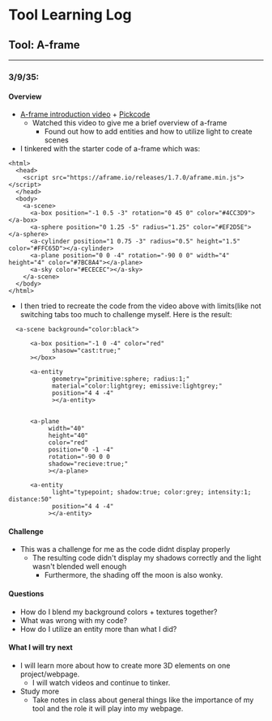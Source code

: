 # Tool Learning Log

## Tool: **A-frame**

---

### 3/9/35:
#### Overview
* [A-frame introduction video](https://www.youtube.com/watch?v=QaXnXuHMkaI) + [Pickcode](https://app.pickcode.io/home/sandbox)
     * Watched this video to give me a brief overview of a-frame
       * Found out how to add entities and how to utilize light to create scenes
 * I tinkered with the starter code of a-frame which was:
```
<html>
  <head>
    <script src="https://aframe.io/releases/1.7.0/aframe.min.js"></script>
  </head>
  <body>
    <a-scene>
      <a-box position="-1 0.5 -3" rotation="0 45 0" color="#4CC3D9"></a-box>
      <a-sphere position="0 1.25 -5" radius="1.25" color="#EF2D5E"></a-sphere>
      <a-cylinder position="1 0.75 -3" radius="0.5" height="1.5" color="#FFC65D"></a-cylinder>
      <a-plane position="0 0 -4" rotation="-90 0 0" width="4" height="4" color="#7BC8A4"></a-plane>
      <a-sky color="#ECECEC"></a-sky>
    </a-scene>
  </body>
</html>
```
* I then tried to recreate the code from the video above with limits(like not switching tabs too much to challenge myself. Here is the result:
```
  <a-scene background="color:black">
      
      <a-box position="-1 0 -4" color="red"
            shasow="cast:true;"
      ></box>

      <a-entity
            geometry="primitive:sphere; radius:1;"
            material="color:lightgrey; emissive:lightgrey;"
            position="4 4 -4"
            ></a-entity>
            

      <a-plane
           width="40"
           height="40"
           color="red"
           position="0 -1 -4"
           rotation="-90 0 0
           shadow="recieve:true;"
           ></a-plane>

      <a-entity
            light="typepoint; shadow:true; color:grey; intensity:1; distance:50"
            position="4 4 -4"
           ></a-entity>
  ```
#### Challenge
* This was a challenge for me as the code didnt display properly
    * The resulting code didn't display my shadows correctly and the light wasn't blended well enough
        * Furthermore, the shading off the moon is also wonky.
#### Questions
* How do I blend my background colors + textures together?
* What was wrong with my code?
* How do I utilize an entity more than what I did?
#### What I will try next
* I will learn more about how to create more 3D elements on one project/webpage.
    * I will watch videos and continue to tinker.
* Study more
    * Take notes in class about general things like the importance of my tool and the role it will play into my webpage.
  
 


<!-- 
* Links you used today (websites, videos, etc)
* Things you tried, progress you made, etc
* Challenges, a-ha moments, etc
* Questions you still have
* What you're going to try next
-->
